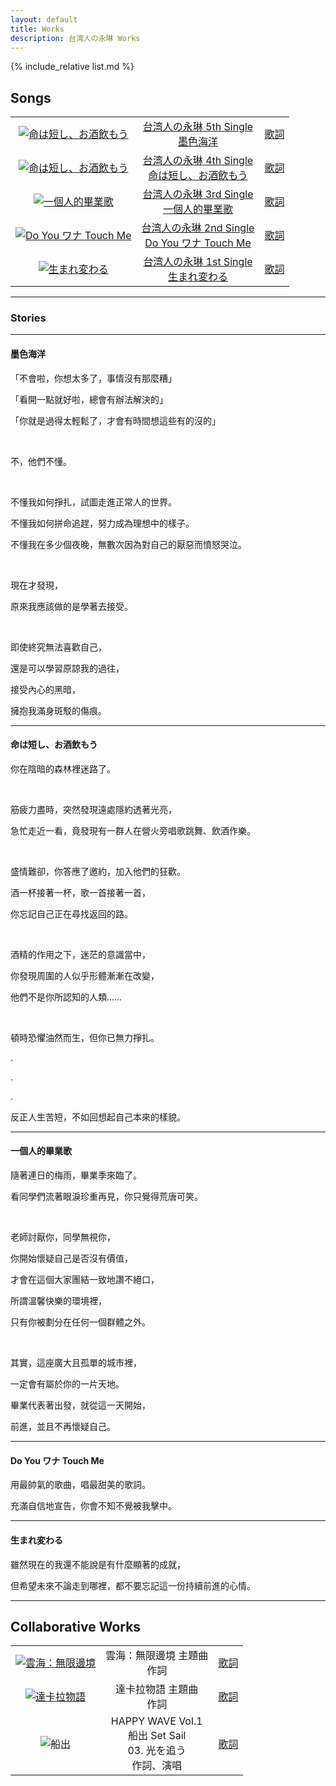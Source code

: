 ```yaml
---
layout: default
title: Works
description: 台湾人の永琳 Works
---
```


{% include_relative list.md %}

## Songs

|       |       |       |
| :---: | :---: | :---: |
| <a href="https://youtu.be/5ocMN4_O8iU" target="_blank" rel="noopener noreferrer">![命は短し、お酒飲もう](img/single_5.jpg) </a> | <a href="https://www.soundscape.net/a/41364" target="_blank" rel="noopener noreferrer">台湾人の永琳 5th Single<br/>墨色海洋</a> | <a href="https://docs.google.com/document/d/e/2PACX-1vTjnQ174PVztlAoOlMWNOUaTORe5fSJdX-yMXKlj43a7K-SYrDgjHfQII6_LbNdmFA15GDoOe0VszF_/pub" target="_blank" rel="noopener noreferrer">歌詞</a> |
| <a href="https://youtu.be/DHACQMBtWCY" target="_blank" rel="noopener noreferrer">![命は短し、お酒飲もう](img/single_4.jpg) </a> | <a href="https://www.soundscape.net/a/31256" target="_blank" rel="noopener noreferrer">台湾人の永琳 4th Single<br/>命は短し、お酒飲もう</a> | <a href="https://docs.google.com/document/d/e/2PACX-1vSKmamdybliDoeA1O9b2ASKZEwhGyrklDSZPD3Pcmy_s0XBHAv5WCRRPk7Xeyfxr1srOhYDhC3XvDJb/pub" target="_blank" rel="noopener noreferrer">歌詞</a> |
| <a href="https://youtu.be/8SHSo3lrphU" target="_blank" rel="noopener noreferrer">![一個人的畢業歌](img/single_3.jpg)</a> | <a href="https://www.soundscape.net/a/26082" target="_blank" rel="noopener noreferrer">台湾人の永琳 3rd Single<br/>一個人的畢業歌</a> | <a href="https://docs.google.com/document/d/e/2PACX-1vQx7ZH-fum4l6_mMU06VaT-Xe4nKUl6kDjrKEziUE5m5qivi1s3haIM_3EEJqBJI2Lw25liflivMboj/pub" target="_blank" rel="noopener noreferrer">歌詞</a> |
| <a href="https://youtu.be/Spdm6Rdkd8A" target="_blank" rel="noopener noreferrer">![Do You ワナ Touch Me](img/single_2.jpg)</a> | <a href="https://www.soundscape.net/a/21065" target="_blank" rel="noopener noreferrer">台湾人の永琳 2nd Single<br/>Do You ワナ Touch Me</a> | <a href="https://docs.google.com/document/d/e/2PACX-1vTSJ5zLX-Lge0naOpr8bKoYfzp_poGPGSiwEQmMyoeQ7th-Y-pJJ-nKqxs2GGu-yUlnDK--Ivdg1VNm/pub" target="_blank" rel="noopener noreferrer">歌詞</a> |
| <a href="https://youtu.be/2faotuVptyk" target="_blank" rel="noopener noreferrer">![生まれ変わる](img/single_1.jpg)</a> | <a href="https://www.soundscape.net/a/16698" target="_blank" rel="noopener noreferrer">台湾人の永琳 1st Single<br/>生まれ変わる</a> | <a href="https://docs.google.com/document/d/e/2PACX-1vTSdbYT29alt0jSFXWw9gdIhjEgB6gNBV5vq6T_w6BnkGfcslg5PRlgVTi9L23qu4nRAcOSS4gUmJLL/pub" target="_blank" rel="noopener noreferrer">歌詞</a> |

---
###  Stories

---
#### 墨色海洋

「不會啦，你想太多了，事情沒有那麼糟」

「看開一點就好啦，總會有辦法解決的」

「你就是過得太輕鬆了，才會有時間想這些有的沒的」

<br/>

不，他們不懂。

<br/>

不懂我如何掙扎，試圖走進正常人的世界。

不懂我如何拼命追趕，努力成為理想中的樣子。

不懂我在多少個夜晚，無數次因為對自己的厭惡而憤怒哭泣。

<br/>

現在才發現，

原來我應該做的是學著去接受。

<br/>

即使終究無法喜歡自己，

還是可以學習原諒我的過往，

接受內心的黑暗，

擁抱我滿身斑駁的傷痕。

---
#### 命は短し、お酒飲もう

你在陰暗的森林裡迷路了。

<br/>

筋疲力盡時，突然發現遠處隱約透著光亮，

急忙走近一看，竟發現有一群人在營火旁唱歌跳舞、飲酒作樂。

<br/>

盛情難卻，你答應了邀約，加入他們的狂歡。

酒一杯接著一杯，歌一首接著一首，

你忘記自己正在尋找返回的路。

<br/>

酒精的作用之下，迷茫的意識當中，

你發現周圍的人似乎形體漸漸在改變，

他們不是你所認知的人類……

<br/>

頓時恐懼油然而生，但你已無力掙扎。

.

.

.

反正人生苦短，不如回想起自己本來的樣貌。

---
#### 一個人的畢業歌

隨著連日的梅雨，畢業季來臨了。

看同學們流著眼淚珍重再見，你只覺得荒唐可笑。

<br/>

老師討厭你，同學無視你，

你開始懷疑自己是否沒有價值，

才會在這個大家團結一致地讚不絕口，

所謂溫馨快樂的環境裡，

只有你被劃分在任何一個群體之外。

<br/>

其實，這座廣大且孤單的城市裡，

一定會有屬於你的一片天地。

畢業代表著出發，就從這一天開始，

前進，並且不再懷疑自己。

---
#### Do You ワナ Touch Me

用最帥氣的歌曲，唱最甜美的歌詞。

充滿自信地宣告，你會不知不覺被我擊中。

---
#### 生まれ変わる

雖然現在的我還不能說是有什麼顯著的成就，

但希望未來不論走到哪裡，都不要忘記這一份持續前進的心情。

---
## Collaborative Works

|       |       |       |
| :---: | :---: | :---: |
| <a href="https://www.youtube.com/watch?v=HafK8DmClTo" target="_blank" rel="noopener noreferrer">![雲海：無限邊境](img/seaofclouds.jpg)</a> | 雲海：無限邊境 主題曲<br/>作詞 | <a href="https://docs.google.com/document/d/e/2PACX-1vQNgyAEWmOIrfvafePkNkIrkDJGCtt_QoKainMgQSMKwqvgQ4n5uFoS_v9JhmD8ZZSxHnqu0NA4XMqB/pub" target="_blank" rel="noopener noreferrer">歌詞</a> |
| <a href="https://www.youtube.com/watch?v=AzUZRHQiAp4" target="_blank" rel="noopener noreferrer">![達卡拉物語](img/takara.jpg)</a> | 達卡拉物語 主題曲<br/>作詞 | <a href="https://docs.google.com/document/d/e/2PACX-1vQkxwPiw0XkT-sQJzMlgP07bKKJd77XUVKqNeRpZd7dLjVf8RT6av_FGsSa2c560TeF7rpXnj-OZ_6D/pub" target="_blank" rel="noopener noreferrer">歌詞</a> |
| ![船出](img/comp_album_1.jpg) | HAPPY WAVE Vol.1<br/>船出 Set Sail<br/>03. 光を追う<br/>作詞、演唱 | <a href="https://docs.google.com/document/d/e/2PACX-1vT6Z-5hKr8aZoxAsZZY393AZe8N4Z4dS9-UVzAdfWo2ZXyTbfbJKAADkxSr12x8rk6t2vUtvhlAJ8g5/pub" target="_blank" rel="noopener noreferrer">歌詞</a> |

